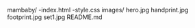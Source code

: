 mambaby/
-index.html
-style.css
images/
    hero.jpg
    handprint.jpg
    footprint.jpg
    set1.jpg
README.md    
